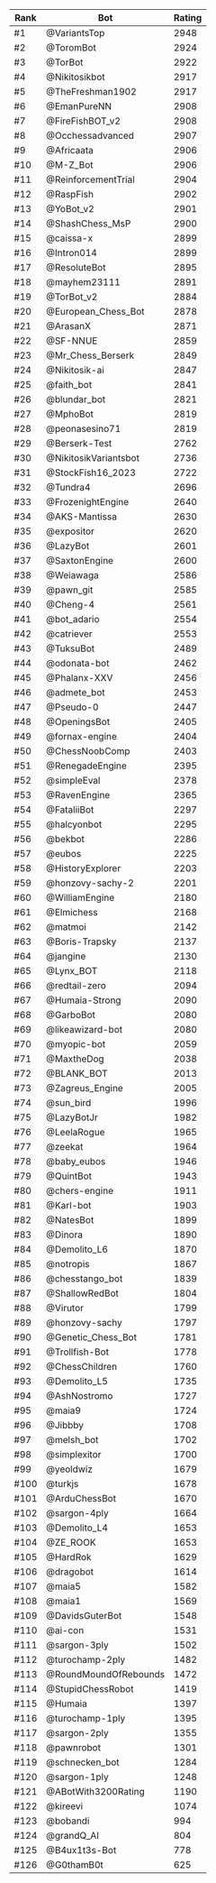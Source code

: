 Rank|Bot|Rating
---|---|---
#1|@VariantsTop|2948
#2|@ToromBot|2924
#3|@TorBot|2922
#4|@Nikitosikbot|2917
#5|@TheFreshman1902|2917
#6|@EmanPureNN|2908
#7|@FireFishBOT_v2|2908
#8|@Occhessadvanced|2907
#9|@Africaata|2906
#10|@M-Z_Bot|2906
#11|@ReinforcementTrial|2904
#12|@RaspFish|2902
#13|@YoBot_v2|2901
#14|@ShashChess_MsP|2900
#15|@caissa-x|2899
#16|@Intron014|2899
#17|@ResoluteBot|2895
#18|@mayhem23111|2891
#19|@TorBot_v2|2884
#20|@European_Chess_Bot|2878
#21|@ArasanX|2871
#22|@SF-NNUE|2859
#23|@Mr_Chess_Berserk|2849
#24|@Nikitosik-ai|2847
#25|@faith_bot|2841
#26|@blundar_bot|2821
#27|@MphoBot|2819
#28|@peonasesino71|2819
#29|@Berserk-Test|2762
#30|@NikitosikVariantsbot|2736
#31|@StockFish16_2023|2722
#32|@Tundra4|2696
#33|@FrozenightEngine|2640
#34|@AKS-Mantissa|2630
#35|@expositor|2620
#36|@LazyBot|2601
#37|@SaxtonEngine|2600
#38|@Weiawaga|2586
#39|@pawn_git|2585
#40|@Cheng-4|2561
#41|@bot_adario|2554
#42|@catriever|2553
#43|@TuksuBot|2489
#44|@odonata-bot|2462
#45|@Phalanx-XXV|2456
#46|@admete_bot|2453
#47|@Pseudo-0|2447
#48|@OpeningsBot|2405
#49|@fornax-engine|2404
#50|@ChessNoobComp|2403
#51|@RenegadeEngine|2395
#52|@simpleEval|2378
#53|@RavenEngine|2365
#54|@FataliiBot|2297
#55|@halcyonbot|2295
#56|@bekbot|2286
#57|@eubos|2225
#58|@HistoryExplorer|2203
#59|@honzovy-sachy-2|2201
#60|@WilliamEngine|2180
#61|@Elmichess|2168
#62|@matmoi|2142
#63|@Boris-Trapsky|2137
#64|@jangine|2130
#65|@Lynx_BOT|2118
#66|@redtail-zero|2094
#67|@Humaia-Strong|2090
#68|@GarboBot|2080
#69|@likeawizard-bot|2080
#70|@myopic-bot|2059
#71|@MaxtheDog|2038
#72|@BLANK_BOT|2013
#73|@Zagreus_Engine|2005
#74|@sun_bird|1996
#75|@LazyBotJr|1982
#76|@LeelaRogue|1965
#77|@zeekat|1964
#78|@baby_eubos|1946
#79|@QuintBot|1943
#80|@chers-engine|1911
#81|@Karl-bot|1903
#82|@NatesBot|1899
#83|@Dinora|1890
#84|@Demolito_L6|1870
#85|@notropis|1867
#86|@chesstango_bot|1839
#87|@ShallowRedBot|1804
#88|@Virutor|1799
#89|@honzovy-sachy|1797
#90|@Genetic_Chess_Bot|1781
#91|@Trollfish-Bot|1778
#92|@ChessChildren|1760
#93|@Demolito_L5|1735
#94|@AshNostromo|1727
#95|@maia9|1724
#96|@Jibbby|1708
#97|@melsh_bot|1702
#98|@simplexitor|1700
#99|@yeoldwiz|1679
#100|@turkjs|1678
#101|@ArduChessBot|1670
#102|@sargon-4ply|1664
#103|@Demolito_L4|1653
#104|@ZE_ROOK|1653
#105|@HardRok|1629
#106|@dragobot|1614
#107|@maia5|1582
#108|@maia1|1569
#109|@DavidsGuterBot|1548
#110|@ai-con|1531
#111|@sargon-3ply|1502
#112|@turochamp-2ply|1482
#113|@RoundMoundOfRebounds|1472
#114|@StupidChessRobot|1419
#115|@Humaia|1397
#116|@turochamp-1ply|1395
#117|@sargon-2ply|1355
#118|@pawnrobot|1301
#119|@schnecken_bot|1284
#120|@sargon-1ply|1248
#121|@ABotWith3200Rating|1190
#122|@kireevi|1074
#123|@bobandi|994
#124|@grandQ_AI|804
#125|@B4ux1t3s-Bot|778
#126|@G0thamB0t|625
